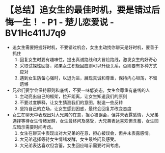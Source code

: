 # 【总结】追女生的最佳时机，要是错过后悔一生！ - P1 - 楚儿恋爱说 - BV1Hc411J7q9

-   追女生需要把握好时机，不要错过机会，女生主动找你聊天是好时机，要善于抓住
    1.  回复女生时要有趣味性，提出真诚路线和大冒险路线，激发女生的好奇心
    2.  采取试探性回答，如果女生积极回应则可以升级关系，否则要有多种方式应对
    3.  遇到女生防备心强时，以退为进，展现真诚和尊重，保持内心坦荡，不留遗憾
-   兄弟们要学会保持原则和底线，不要一味低姿态，女生会尊重有底线的人
    1.  主动亮出自己的框架，拉开距离，让女生知道我们的原则
    2.  不要过度解释，让女生猜测我们的意图，制造一些反转
    3.  坚持自己的立场，让女生感到困惑，最终会回复并改变态度
-   女生在聊天中表现出对大兄弟的在意，担心被误会，但并未表露感情，大兄弟选择等待女生情绪发酵，女生最终问及感受，大兄弟表达喜欢但含蓄，女生回应暗示需要时间考虑。
    1.  女生在聊天中表现出对大兄弟的在意，担心被误会，但并未表露感情。
    2.  大兄弟选择等待女生情绪发酵，女生最终问及感受。
    3.  大兄弟表达喜欢但含蓄，女生回应暗示需要时间考虑。